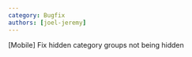 ```yaml
---
category: Bugfix
authors: [joel-jeremy]
---
```


[Mobile] Fix hidden category groups not being hidden
